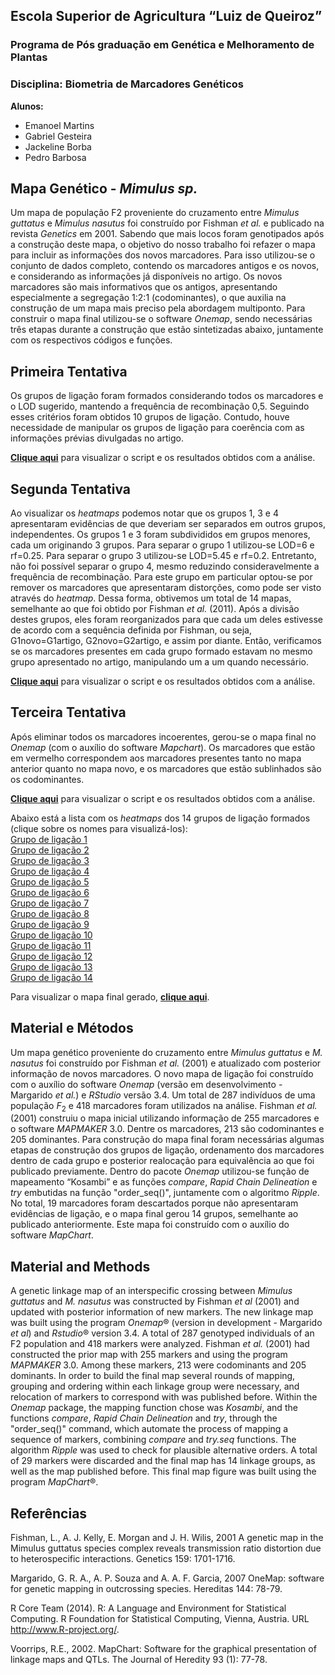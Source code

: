## Escola Superior de Agricultura “Luiz de Queiroz” 
### Programa de Pós graduação em Genética e Melhoramento de Plantas
### Disciplina: Biometria de Marcadores Genéticos

**Alunos:**
- Emanoel Martins
- Gabriel Gesteira
- Jackeline Borba
- Pedro Barbosa

## Mapa Genético - _Mimulus sp._

Um mapa de população F2 proveniente do cruzamento entre _Mimulus guttatus_ e _Mimulus nasutus_ foi construído por Fishman _et al._ e publicado na revista _Genetics_ em 2001. Sabendo que mais locos foram genotipados após a construção deste mapa, o objetivo do nosso trabalho foi refazer o mapa para incluir as informações dos novos marcadores. Para isso utilizou-se o conjunto de dados completo, contendo os marcadores antigos e os novos, e considerando as informações já disponíveis no artigo.  Os novos marcadores são mais informativos que os antigos, apresentando especialmente a segregação 1:2:1 (codominantes), o que auxilia na construção de um mapa mais preciso pela abordagem multiponto. Para construir o mapa final utilizou-se o software _Onemap_, sendo necessárias três etapas durante a construção que estão sintetizadas abaixo, juntamente com os respectivos códigos e funções.

## Primeira Tentativa

Os grupos de ligação foram formados considerando todos os marcadores e o LOD sugerido, mantendo a frequência de recombinação 0,5. Seguindo esses critérios foram obtidos 10 grupos de ligação. Contudo, houve necessidade de manipular os grupos de ligação para coerência com as informações prévias divulgadas no artigo.

[**Clique aqui**](https://gabrielgesteira.github.io/Mapa-Mimulus/mapmimulus_1tentativa.html) para visualizar o script e os resultados obtidos com a análise.

## Segunda Tentativa

Ao visualizar os _heatmaps_ podemos notar que os grupos 1, 3 e 4 apresentaram evidências de que deveriam ser separados em outros grupos, independentes. Os grupos 1 e 3 foram subdivididos em grupos menores, cada um originando 3 grupos. Para separar o grupo 1 utilizou-se LOD=6 e rf=0.25. Para separar o grupo 3 utilizou-se LOD=5.45 e rf=0.2. Entretanto, não foi possível separar o grupo 4,  mesmo reduzindo consideravelmente a frequência de recombinação. Para este grupo em particular optou-se por remover os marcadores que apresentaram distorções, como pode ser visto através do _heatmap_. 
Dessa forma, obtivemos um total de 14 mapas, semelhante ao que foi obtido por Fishman _et al._ (2011). Após a divisão destes grupos, eles foram reorganizados para que cada um deles estivesse de acordo com a sequência definida por Fishman, ou seja, G1novo=G1artigo, G2novo=G2artigo, e assim por diante. Então, verificamos se os marcadores presentes em cada grupo formado estavam no mesmo grupo apresentado no artigo, manipulando um a um quando necessário.

[**Clique aqui**](https://gabrielgesteira.github.io/Mapa-Mimulus/mapmimulus_2tentativa.html) para visualizar o script e os resultados obtidos com a análise.

## Terceira Tentativa

Após eliminar todos os marcadores incoerentes, gerou-se o mapa final no _Onemap_ (com o auxílio do software _Mapchart_). Os marcadores que estão em vermelho correspondem aos marcadores presentes tanto no mapa anterior quanto no mapa novo, e os marcadores que estão sublinhados são os codominantes.

[**Clique aqui**](https://gabrielgesteira.github.io/Mapa-Mimulus/mapmimulus_3tentativa.html) para visualizar o script e os resultados obtidos com a análise.

Abaixo está a lista com os _heatmaps_ dos 14 grupos de ligação formados (clique sobre os nomes para visualizá-los):  
[Grupo de ligação 1](https://gabrielgesteira.github.io/Mapa-Mimulus/images/heat1.tiff)  
[Grupo de ligação 2](https://gabrielgesteira.github.io/Mapa-Mimulus/images/heat2.tiff)  
[Grupo de ligação 3](https://gabrielgesteira.github.io/Mapa-Mimulus/images/heat3.tiff)  
[Grupo de ligação 4](https://gabrielgesteira.github.io/Mapa-Mimulus/images/heat4.tiff)  
[Grupo de ligação 5](https://gabrielgesteira.github.io/Mapa-Mimulus/images/heat5.tiff)  
[Grupo de ligação 6](https://gabrielgesteira.github.io/Mapa-Mimulus/images/heat6.tiff)  
[Grupo de ligação 7](https://gabrielgesteira.github.io/Mapa-Mimulus/images/heat7.tiff)  
[Grupo de ligação 8](https://gabrielgesteira.github.io/Mapa-Mimulus/images/heat8.tiff)  
[Grupo de ligação 9](https://gabrielgesteira.github.io/Mapa-Mimulus/images/heat9.tiff)  
[Grupo de ligação 10](https://gabrielgesteira.github.io/Mapa-Mimulus/images/heat10.tiff)  
[Grupo de ligação 11](https://gabrielgesteira.github.io/Mapa-Mimulus/images/heat11.tiff)  
[Grupo de ligação 12](https://gabrielgesteira.github.io/Mapa-Mimulus/images/heat12.tiff)  
[Grupo de ligação 13](https://gabrielgesteira.github.io/Mapa-Mimulus/images/heat13.tiff)  
[Grupo de ligação 14](https://gabrielgesteira.github.io/Mapa-Mimulus/images/heat14.tiff)

Para visualizar o mapa final gerado, [**clique aqui**](https://gabrielgesteira.github.io/Mapa-Mimulus/images/mapa_mimulus.pdf).

## Material e Métodos

Um mapa genético proveniente do cruzamento entre _Mimulus guttatus_ e _M. nasutus_ foi construído por Fishman _et al._ (2001) e atualizado com posterior informação de novos marcadores. O novo mapa de ligação foi construído com o auxílio do software _Onemap_ (versão em desenvolvimento - Margarido _et al._) e _RStudio_ versão 3.4. Um total de 287 indivíduos de uma população $F_2$ e 418 marcadores foram utilizados na análise. Fishman _et al._ (2001) construiu o mapa inicial utilizando informação de 255 marcadores e o software _MAPMAKER_ 3.0. Dentre os marcadores, 213 são codominantes e 205 dominantes. Para construção do mapa final foram necessárias algumas etapas de construção dos grupos de ligação, ordenamento dos marcadores dentro de cada grupo e posterior realocação para equivalência ao que foi publicado previamente. Dentro do pacote _Onemap_ utilizou-se função de mapeamento “Kosambi” e as funções _compare_, _Rapid Chain Delineation_ e _try_ embutidas na função "order_seq()", juntamente com o algoritmo _Ripple_. No total, 19 marcadores foram descartados porque não apresentaram evidências de ligação, e o mapa final gerou 14 grupos, semelhante ao publicado anteriormente. Este mapa foi construído com o auxílio do software _MapChart_.

## Material and Methods

A genetic linkage map of an interspecific crossing between _Mimulus guttatus_ and _M. nasutus_ was constructed by Fishman _et al_ (2001) and updated with posterior information of new markers. The new linkage map was built using the program _Onemap_® (version in development - Margarido _et al_) and _Rstudio_® version 3.4. A total of 287 genotyped individuals of an F2 population and 418 markers were analyzed. Fishman _et al._ (2001) had constructed the prior map with 255 markers and using the program _MAPMAKER_ 3.0. Among these markers, 213 were codominants and 205 dominants. In order to build the final map several rounds of mapping, grouping and ordering within each linkage group were necessary, and relocation of markers to correspond with was published before. Within the _Onemap_ package, the mapping function chose was _Kosambi_, and the functions _compare_, _Rapid Chain Delineation_ and _try_, through the "order_seq()" command, which automate the process of mapping a sequence of markers, combining _compare_ and _try.seq_ functions. The algorithm _Ripple_ was used to check for plausible alternative orders. A total of 29 markers were discarded and the final map has 14 linkage groups, as well as the map published before. This final map figure was built using the program _MapChart_®.


## Referências

Fishman, L., A. J. Kelly, E. Morgan and J. H. Wilis, 2001 A genetic map in the Mimulus guttatus species complex reveals transmission ratio distortion due to heterospecific interactions. Genetics 159: 1701-1716.

Margarido, G. R. A., A. P. Souza and A. A. F. Garcia, 2007 OneMap: software for genetic mapping in outcrossing species. Hereditas 144: 78-79.

R Core Team (2014). R: A Language and Environment for Statistical Computing. R Foundation for Statistical Computing, Vienna, Austria. URL http://www.R-project.org/.

Voorrips, R.E., 2002. MapChart: Software for the graphical presentation of linkage maps and QTLs. The Journal of Heredity 93 (1): 77-78.
